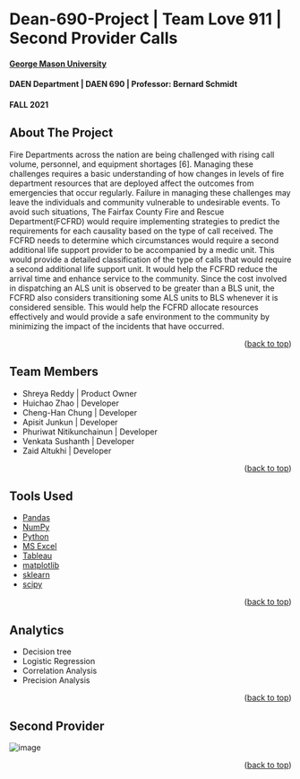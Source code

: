 # Dean-690-Project | Team Love 911 | Second Provider Calls
<div id="top"></div>
<!--
*** Thanks for checking out the Best-README-Template. If you have a suggestion
*** that would make this better, please fork the repo and create a pull request
*** or simply open an issue with the tag "enhancement".
*** Don't forget to give the project a star!
*** Thanks again! Now go create something AMAZING! :D
-->








#### [George Mason University](https://www2.gmu.edu)
#### DAEN Department | DAEN 690 | Professor: Bernard Schmidt
#### FALL 2021 



<!-- ABOUT THE PROJECT -->
## About The Project

Fire Departments across the nation are being challenged with rising call volume, personnel, and equipment shortages [6]. Managing these challenges requires a basic understanding of how changes in levels of fire department resources that are deployed affect the outcomes from emergencies that occur regularly. Failure in managing these challenges may leave the individuals and community vulnerable to undesirable events. To avoid such situations, The Fairfax County Fire and Rescue Department(FCFRD) would require implementing strategies to predict the requirements for each causality based on the type of call received. The FCFRD needs to determine which circumstances would require a second additional life support provider to be accompanied by a medic unit. This would provide a detailed classification of the type of calls that would require a second additional life support unit. It would help the FCFRD reduce the arrival time and enhance service to the community.  Since the cost involved in dispatching an ALS unit is observed to be greater than a BLS unit, the FCFRD also considers transitioning some ALS units to BLS whenever it is considered sensible. This would help the FCFRD allocate resources effectively and would provide a safe environment to the community by minimizing the impact of the incidents that have occurred.
<p align="right">(<a href="#top">back to top</a>)</p>



## Team Members

* Shreya Reddy            | Product Owner
* Huichao Zhao            | Developer
* Cheng-Han Chung         | Developer
* Apisit Junkun           | Developer
* Phuriwat Nitikunchainun | Developer
* Venkata Sushanth        | Developer
* Zaid Altukhi            | Developer

<p align="right">(<a href="#top">back to top</a>)</p>



## Tools Used

* [Pandas](https://pandas.pydata.org)
* [NumPy](https://numpy.org)
* [Python](https://www.python.org/)
* [MS Excel](https://www.microsoft.com/en-us/microsoft-365/excel/)
* [Tableau](tableau.com/)
* [matplotlib](https://matplotlib.org/)
* [sklearn](https://scikit-learn.org)
* [scipy](https://www.scipy.org)

<p align="right">(<a href="#top">back to top</a>)</p>



## Analytics

* Decision tree
* Logistic Regression
* Correlation Analysis
* Precision Analysis

<p align="right">(<a href="#top">back to top</a>)</p>



## Second Provider
![image](https://user-images.githubusercontent.com/62821251/144661891-7de92131-d9b8-40f2-b292-2bcc72a713db.png)


<p align="right">(<a href="#top">back to top</a>)</p>









